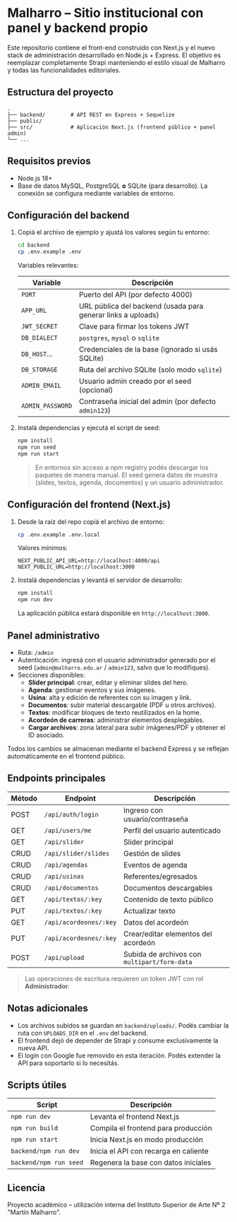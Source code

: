 # Malharro – Sitio institucional con panel y backend propio

Este repositorio contiene el front-end construido con Next.js y el nuevo stack de administración desarrollado en Node.js + Express. El objetivo es reemplazar completamente Strapi manteniendo el estilo visual de Malharro y todas las funcionalidades editoriales.

## Estructura del proyecto

```
.
├── backend/        # API REST en Express + Sequelize
├── public/
├── src/            # Aplicación Next.js (frontend público + panel admin)
└── ...
```

## Requisitos previos

- Node.js 18+
- Base de datos MySQL, PostgreSQL **o** SQLite (para desarrollo). La conexión se configura mediante variables de entorno.

## Configuración del backend

1. Copiá el archivo de ejemplo y ajustá los valores según tu entorno:

   ```bash
   cd backend
   cp .env.example .env
   ```

   Variables relevantes:

   | Variable        | Descripción                                                    |
   | --------------- | -------------------------------------------------------------- |
   | `PORT`          | Puerto del API (por defecto 4000)                              |
   | `APP_URL`       | URL pública del backend (usada para generar links a uploads)   |
   | `JWT_SECRET`    | Clave para firmar los tokens JWT                               |
   | `DB_DIALECT`    | `postgres`, `mysql` o `sqlite`                                 |
   | `DB_HOST`...    | Credenciales de la base (ignorado si usás SQLite)              |
   | `DB_STORAGE`    | Ruta del archivo SQLite (solo modo `sqlite`)                   |
   | `ADMIN_EMAIL`   | Usuario admin creado por el seed (opcional)                    |
   | `ADMIN_PASSWORD`| Contraseña inicial del admin (por defecto `admin123`)          |

2. Instalá dependencias y ejecutá el script de seed:

   ```bash
   npm install
   npm run seed
   npm run start
   ```

   > En entornos sin acceso a npm registry podés descargar los paquetes de manera manual. El seed genera datos de muestra (slides, textos, agenda, documentos) y un usuario administrador.

## Configuración del frontend (Next.js)

1. Desde la raíz del repo copiá el archivo de entorno:

   ```bash
   cp .env.example .env.local
   ```

   Valores mínimos:

   ```env
   NEXT_PUBLIC_API_URL=http://localhost:4000/api
   NEXT_PUBLIC_URL=http://localhost:3000
   ```

2. Instalá dependencias y levantá el servidor de desarrollo:

   ```bash
   npm install
   npm run dev
   ```

   La aplicación pública estará disponible en `http://localhost:3000`.

## Panel administrativo

- Ruta: `/admin`
- Autenticación: ingresá con el usuario administrador generado por el seed (`admin@malharro.edu.ar` / `admin123`, salvo que lo modifiques).
- Secciones disponibles:
  - **Slider principal**: crear, editar y eliminar slides del hero.
  - **Agenda**: gestionar eventos y sus imágenes.
  - **Usina**: alta y edición de referentes con su imagen y link.
  - **Documentos**: subir material descargable (PDF u otros archivos).
  - **Textos**: modificar bloques de texto reutilizados en la home.
  - **Acordeón de carreras**: administrar elementos desplegables.
  - **Cargar archivos**: zona lateral para subir imágenes/PDF y obtener el ID asociado.

Todos los cambios se almacenan mediante el backend Express y se reflejan automáticamente en el frontend público.

## Endpoints principales

| Método | Endpoint                     | Descripción                              |
| ------ | ---------------------------- | ---------------------------------------- |
| POST   | `/api/auth/login`            | Ingreso con usuario/contraseña           |
| GET    | `/api/users/me`              | Perfil del usuario autenticado           |
| GET    | `/api/slider`                | Slider principal                         |
| CRUD   | `/api/slider/slides`         | Gestión de slides                        |
| CRUD   | `/api/agendas`               | Eventos de agenda                        |
| CRUD   | `/api/usinas`                | Referentes/egresados                     |
| CRUD   | `/api/documentos`            | Documentos descargables                  |
| GET    | `/api/textos/:key`           | Contenido de texto público               |
| PUT    | `/api/textos/:key`           | Actualizar texto                         |
| GET    | `/api/acordeones/:key`       | Datos del acordeón                       |
| PUT    | `/api/acordeones/:key`       | Crear/editar elementos del acordeón      |
| POST   | `/api/upload`                | Subida de archivos con `multipart/form-data` |

> Las operaciones de escritura requieren un token JWT con rol **Administrador**.

## Notas adicionales

- Los archivos subidos se guardan en `backend/uploads/`. Podés cambiar la ruta con `UPLOADS_DIR` en el `.env` del backend.
- El frontend dejó de depender de Strapi y consume exclusivamente la nueva API.
- El login con Google fue removido en esta iteración. Podés extender la API para soportarlo si lo necesitás.

## Scripts útiles

| Script                | Descripción                               |
| --------------------- | ----------------------------------------- |
| `npm run dev`         | Levanta el frontend Next.js               |
| `npm run build`       | Compila el frontend para producción       |
| `npm run start`       | Inicia Next.js en modo producción         |
| `backend/npm run dev` | Inicia el API con recarga en caliente     |
| `backend/npm run seed`| Regenera la base con datos iniciales      |

## Licencia

Proyecto académico – utilización interna del Instituto Superior de Arte Nº 2 "Martín Malharro".
